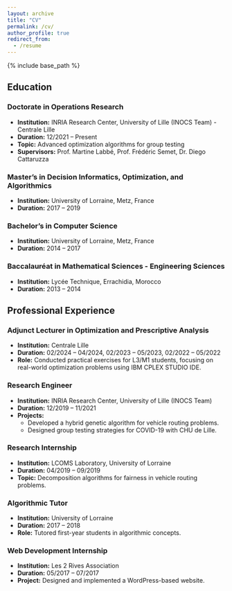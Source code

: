 ```yaml
---
layout: archive
title: "CV"
permalink: /cv/
author_profile: true
redirect_from:
  - /resume
---
```


{% include base_path %}
<!-- 
Education
======
* Ph.D in Version Control Theory, GitHub University, 2018 (expected)
* M.S. in Jekyll, GitHub University, 2014
* B.S. in GitHub, GitHub University, 2012

Work experience
======
* Spring 2024: Academic Pages Collaborator
  * Github University
  * Duties includes: Updates and improvements to template
  * Supervisor: The Users

* Fall 2015: Research Assistant
  * Github University
  * Duties included: Merging pull requests
  * Supervisor: Professor Hub

* Summer 2015: Research Assistant
  * Github University
  * Duties included: Tagging issues
  * Supervisor: Professor Git
  
Skills
======
* Skill 1
* Skill 2
  * Sub-skill 2.1
  * Sub-skill 2.2
  * Sub-skill 2.3
* Skill 3

Publications
======
  <ul>{% for post in site.publications reversed %}
    {% include archive-single-cv.html %}
  {% endfor %}</ul>
  
Talks
======
  <ul>{% for post in site.talks reversed %}
    {% include archive-single-talk-cv.html  %}
  {% endfor %}</ul>
  
Teaching
======
  <ul>{% for post in site.teaching reversed %}
    {% include archive-single-cv.html %}
  {% endfor %}</ul>
  
Service and leadership
======
* Currently signed in to 43 different slack teams -->


## Education

### Doctorate in Operations Research
- **Institution:** INRIA Research Center, University of Lille (INOCS Team) - Centrale Lille
- **Duration:** 12/2021 – Present
- **Topic:** Advanced optimization algorithms for group testing
- **Supervisors:** Prof. Martine Labbé, Prof. Frédéric Semet, Dr. Diego Cattaruzza

### Master’s in Decision Informatics, Optimization, and Algorithmics
- **Institution:** University of Lorraine, Metz, France
- **Duration:** 2017 – 2019

### Bachelor’s in Computer Science
- **Institution:** University of Lorraine, Metz, France
- **Duration:** 2014 – 2017

### Baccalauréat in Mathematical Sciences - Engineering Sciences
- **Institution:** Lycée Technique, Errachidia, Morocco
- **Duration:** 2013 – 2014

## Professional Experience

### Adjunct Lecturer in Optimization and Prescriptive Analysis
- **Institution:** Centrale Lille
- **Duration:** 02/2024 – 04/2024, 02/2023 – 05/2023, 02/2022 – 05/2022
- **Role:** Conducted practical exercises for L3/M1 students, focusing on real-world optimization problems using IBM CPLEX STUDIO IDE.

### Research Engineer
- **Institution:** INRIA Research Center, University of Lille (INOCS Team)
- **Duration:** 12/2019 – 11/2021
- **Projects:**
  - Developed a hybrid genetic algorithm for vehicle routing problems.
  - Designed group testing strategies for COVID-19 with CHU de Lille.

### Research Internship
- **Institution:** LCOMS Laboratory, University of Lorraine
- **Duration:** 04/2019 – 09/2019
- **Topic:** Decomposition algorithms for fairness in vehicle routing problems.

### Algorithmic Tutor
- **Institution:** University of Lorraine
- **Duration:** 2017 – 2018
- **Role:** Tutored first-year students in algorithmic concepts.

### Web Development Internship
- **Institution:** Les 2 Rives Association
- **Duration:** 05/2017 – 07/2017
- **Project:** Designed and implemented a WordPress-based website.

